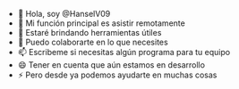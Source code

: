 - 👋 Hola, soy @HanselV09
- 👀 Mi función principal es asistir remotamente
- 🌱 Estaré brindando herramientas útiles
- 💞️ Puedo colaborarte en lo que necesites
- 📫 Escribeme si necesitas algún programa para tu equipo
- 😄 Tener en cuenta que aún estamos en desarrollo
- ⚡ Pero desde ya podemos ayudarte en muchas cosas 

<!---
HanselV09/HanselV09 is a ✨ special ✨ repository because its `README.md` (this file) appears on your GitHub profile.
You can click the Preview link to take a look at your changes.
--->
